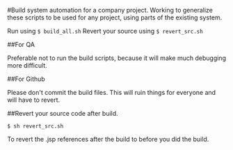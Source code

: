 #Build system automation for a company project.
Working to generalize these scripts to be used for any project, using parts of the existing system.

Run using `$ build_all.sh`
Revert your source using `$ revert_src.sh`

##For QA

Preferable not to run the build scripts, because it will make much debugging more difficult.

##For Github

Please don't commit the build files. This will ruin things for everyone and will have to revert.

##Revert your source code after build.

`$ sh revert_src.sh`

To revert the .jsp references after the build to before you did the build.